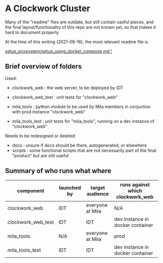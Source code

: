 # A Clockwork Cluster

Many of the "readme" files are outdate, but still contain useful pieces,
and the final layout/functionality of this repo are not known yet, so that
makes it hard to document properly.

At the time of this writing (2021-08-16), the most relevant readme file is

[setup_ecosystem/setup_using_docker_compose.md !](https://github.com/mila-iqia/clockwork/blob/master/setup_ecosystem/setup_using_docker_compose.md)

## Brief overview of folders

Used:

* clockwork_web : the web server, to be deployed by IDT
* clockwork_web_test : unit tests for "clockwork_web"

* mila_tools : python module to be used by Mila members in conjuction with prod instance "clockwork_web"
* mila_tools_test : unit tests for "mila_tools", running on a dev instance of "clockwork_web"

Needs to be redesigned or deleted:

* docs : unsure if docs should be there, autogenerated, or elsewhere
* scripts : some functional scripts that are not necessarily part of the final "product" but are still useful

## Summary of who runs what where

| component | launched by | target audience | runs against which clockwork_web |
|--|--|--|--|
| clockwork_web | IDT | everyone at Mila | N/A |
| clockwork_web_test | IDT | IDT | dev instance in docker container |
| mila_tools | N/A | everyone at Mila  | prod |
| mila_tools_test | IDT | IDT | dev instance in docker container|